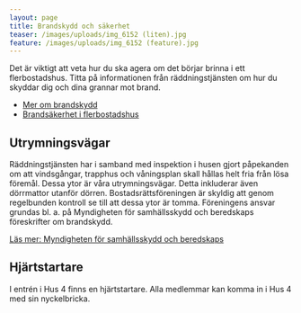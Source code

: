 ```yaml
---
layout: page
title: Brandskydd och säkerhet
teaser: /images/uploads/img_6152 (liten).jpg
feature: /images/uploads/img_6152 (feature).jpg
---
```

Det är viktigt att veta hur du ska agera om det börjar brinna i ett flerbostadshus. Titta på informationen från räddningstjänsten om hur du skyddar dig och dina grannar mot brand.

* [Mer om brandskydd](https://www.msb.se/sv/Forebyggande/Brandskydd/)
* [Brandsäkerhet i flerbostadshus](https://www.msb.se/sv/Forebyggande/Brandskydd/Brandskydd-byggnader-och-anlaggningar/Flerbostadshus/)

## Utrymningsvägar

Räddningstjänsten har i samband med inspektion i husen gjort påpekanden om att vindsgångar, trapphus och våningsplan skall hållas helt fria från lösa föremål. Dessa ytor är våra utrymningsvägar. Detta inkluderar även dörrmattor utanför dörren.
Bostadsrättsföreningen är skyldig att genom regelbunden kontroll se till att dessa ytor är tomma. Föreningens ansvar grundas bl. a. på Myndigheten för samhällsskydd och beredskaps föreskrifter om brandskydd.

[Läs mer: Myndigheten för samhällsskydd och beredskaps](https://www.msb.se/)

## Hjärtstartare

I entrén i Hus 4 finns en hjärtstartare. Alla medlemmar kan komma in i Hus 4 med sin nyckelbricka.
